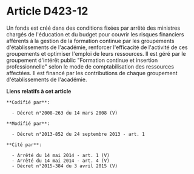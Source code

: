 # Article D423-12

Un fonds est créé dans des conditions fixées par arrêté des ministres chargés de l'éducation et du budget pour couvrir les
risques financiers afférents à la gestion de la formation continue par les groupements d'établissements de l'académie,
renforcer l'efficacité de l'activité de ces groupements et optimiser l'emploi de leurs ressources. Il est géré par le
groupement d'intérêt public "Formation continue et insertion professionnelle" selon le mode de comptabilisation des
ressources affectées. Il est financé par les contributions de chaque groupement d'établissements de l'académie.

**Liens relatifs à cet article**

	**Codifié par**:

	  - Décret n°2008-263 du 14 mars 2008 (V)

	**Modifié par**:

	  - Décret n°2013-852 du 24 septembre 2013 - art. 1

	**Cité par**:

	  - Arrêté du 14 mai 2014 - art. 1 (V)
	  - Arrêté du 14 mai 2014 - art. 4 (V)
	  - Décret n°2015-384 du 3 avril 2015 (V)

